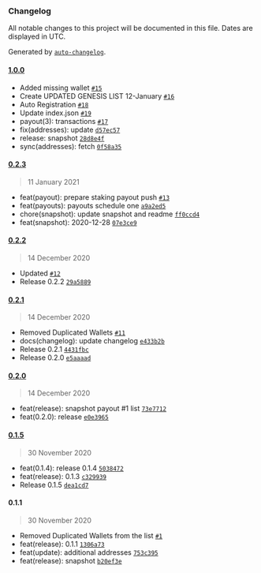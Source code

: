 ### Changelog

All notable changes to this project will be documented in this file. Dates are displayed in UTC.

Generated by [`auto-changelog`](https://github.com/CookPete/auto-changelog).

#### [1.0.0](https://github.com/as2network/snapshot/compare/0.2.3...1.0.0)

- Added missing wallet [`#15`](https://github.com/as2network/snapshot/pull/15)
- Create UPDATED GENESIS LIST 12-January [`#16`](https://github.com/as2network/snapshot/pull/16)
- Auto Registration [`#18`](https://github.com/as2network/snapshot/pull/18)
- Update index.json [`#19`](https://github.com/as2network/snapshot/pull/19)
- payout(3): transactions [`#17`](https://github.com/as2network/snapshot/pull/17)
- fix(addresses): update [`d57ec57`](https://github.com/as2network/snapshot/commit/d57ec5760c53ac133b453e1e97a3685b5241e635)
- release: snapshot [`28d8e4f`](https://github.com/as2network/snapshot/commit/28d8e4f3edce6a117ac44d373ac5b1b2f3e35144)
- sync(addresses): fetch [`0f58a35`](https://github.com/as2network/snapshot/commit/0f58a35c4d37f1073f752eaac5b2b6a95fe39f06)

#### [0.2.3](https://github.com/as2network/snapshot/compare/0.2.2...0.2.3)

> 11 January 2021

- feat(payout): prepare staking payout push [`#13`](https://github.com/as2network/snapshot/pull/13)
- feat(payouts): payouts schedule one [`a9a2ed5`](https://github.com/as2network/snapshot/commit/a9a2ed5ddd96737ab58d8d99c73b2b73b133d1df)
- chore(snapshot): update snapshot and readme [`ff0ccd4`](https://github.com/as2network/snapshot/commit/ff0ccd460fdf93a92b0b79fa2799227c2134b72b)
- feat(snapshot): 2020-12-28 [`07e3ce9`](https://github.com/as2network/snapshot/commit/07e3ce98e90e5c0171aa7cde06bb85d3d21dd39e)

#### [0.2.2](https://github.com/as2network/snapshot/compare/0.2.1...0.2.2)

> 14 December 2020

- Updated [`#12`](https://github.com/as2network/snapshot/pull/12)
- Release 0.2.2 [`29a5889`](https://github.com/as2network/snapshot/commit/29a58899711a286238e8db0a21c2097e0a39bfa0)

#### [0.2.1](https://github.com/as2network/snapshot/compare/0.2.0...0.2.1)

> 14 December 2020

- Removed Duplicated Wallets [`#11`](https://github.com/as2network/snapshot/pull/11)
- docs(changelog): update changelog [`e433b2b`](https://github.com/as2network/snapshot/commit/e433b2b707cd810a25deb357e5659f255c018980)
- Release 0.2.1 [`4431fbc`](https://github.com/as2network/snapshot/commit/4431fbc429cb88ce29a2f23ac1720289cd154c18)
- Release 0.2.0 [`e5aaaad`](https://github.com/as2network/snapshot/commit/e5aaaad7895eb374a5c19e32fe8bc88d2f57eeb1)

#### [0.2.0](https://github.com/as2network/snapshot/compare/0.1.5...0.2.0)

> 14 December 2020

- feat(release): snapshot payout #1 list [`73e7712`](https://github.com/as2network/snapshot/commit/73e7712d11f2505bb657c9de79f4ed1704e521f9)
- feat(0.2.0): release [`e0e3965`](https://github.com/as2network/snapshot/commit/e0e39656e0869ff5865fc6cdeb597ba53cf88718)

#### [0.1.5](https://github.com/as2network/snapshot/compare/0.1.1...0.1.5)

> 30 November 2020

- feat(0.1.4): release 0.1.4 [`5038472`](https://github.com/as2network/snapshot/commit/50384728d56ba8dc25f5de1f442bcc04cb30e0f8)
- feat(release): 0.1.3 [`c329939`](https://github.com/as2network/snapshot/commit/c32993937668df7d4e2c437f19a0c6760cf887cf)
- Release 0.1.5 [`dea1cd7`](https://github.com/as2network/snapshot/commit/dea1cd78b7411600d00ddb2441ec513625979b40)

#### 0.1.1

> 30 November 2020

- Removed Duplicated Wallets from the list [`#1`](https://github.com/as2network/snapshot/pull/1)
- feat(release): 0.1.1 [`1306a73`](https://github.com/as2network/snapshot/commit/1306a7314237fd107c0be9925e790610744da23b)
- feat(update): additional addresses [`753c395`](https://github.com/as2network/snapshot/commit/753c39577c5c9be2d3606f9fb87fb301e21cba9e)
- feat(release): snapshot [`b20ef3e`](https://github.com/as2network/snapshot/commit/b20ef3e01d48900430577da1c461faa5a8f6bd0b)
